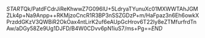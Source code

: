 $START$Qk/PatdFCdrJiReKhwwZ7G096lU+5LdryaTYunuXc01MXWWTAhJGMZLk4p+Na9Anpp++RKMjzoCncR1R3BP3nSSZGDzP+m/HaFpaz3n6Eh6owkXPrzddGKzV3QWBiR2OkOax4ntLirK2uf6eAUpGcHrov6T22Iy8eZTMfurfrdTnAw/aDGy58Ze9Ug1DJFD/B4W0CDvv6pN1iuS7/ms+Pg==$END$